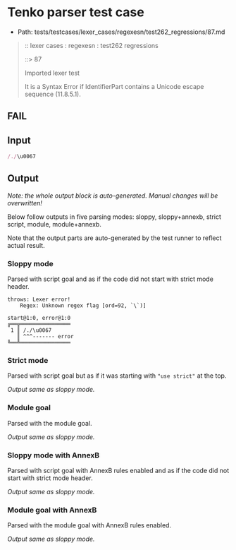 # Tenko parser test case

- Path: tests/testcases/lexer_cases/regexesn/test262_regressions/87.md

> :: lexer cases : regexesn : test262 regressions
>
> ::> 87
>
> Imported lexer test
>
> It is a Syntax Error if IdentifierPart contains a Unicode escape sequence (11.8.5.1).

## FAIL

## Input

`````js
/./\u0067
`````

## Output

_Note: the whole output block is auto-generated. Manual changes will be overwritten!_

Below follow outputs in five parsing modes: sloppy, sloppy+annexb, strict script, module, module+annexb.

Note that the output parts are auto-generated by the test runner to reflect actual result.

### Sloppy mode

Parsed with script goal and as if the code did not start with strict mode header.

`````
throws: Lexer error!
    Regex: Unknown regex flag [ord=92, `\`)]

start@1:0, error@1:0
╔══╦════════════════
 1 ║ /./\u0067
   ║ ^^^------- error
╚══╩════════════════

`````

### Strict mode

Parsed with script goal but as if it was starting with `"use strict"` at the top.

_Output same as sloppy mode._

### Module goal

Parsed with the module goal.

_Output same as sloppy mode._

### Sloppy mode with AnnexB

Parsed with script goal with AnnexB rules enabled and as if the code did not start with strict mode header.

_Output same as sloppy mode._

### Module goal with AnnexB

Parsed with the module goal with AnnexB rules enabled.

_Output same as sloppy mode._
